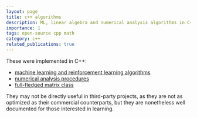 ```yaml
---
layout: page
title: c++ algorithms
description: ML, linear algebra and numerical analysis algorithms in C++
importance: 1
tags: open-source cpp math
category: c++
related_publications: true
---
```


These were implemented in C++:

- [machine learning and reinforcement learning algorithms](http://douglasrizzo.com.br/machine_learning/)
- [numerical analysis procedures](http://douglasrizzo.com.br/numerical_analysis/)
- [full-fledged matrix class](http://douglasrizzo.com.br/matrix/)

They may not be directly useful in third-party projects, as they are not as optimized as their commercial counterparts, but they are nonetheless well documented for those interested in learning.
